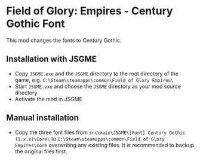 # Field of Glory: Empires - Century Gothic Font

This mod changes the fonts to Century Gothic.

## Installation with JSGME

* Copy `JSGME.exe` and the `JSGME` directory to the root directory of the game, e.g. `C:\Steam\steamapps\common\Field of Glory Empires\`
* Start `JSGME.exe` and choose the `JSGME` directory as your mod source directory
* Activate the mod in JSGME

## Manual installation

* Copy the three font files from `src\main\JSGME\[Font] Century Gothic (1.x.x)\Core\` to `C:\Steam\steamapps\common\Field of Glory Empires\Core` overwriting any existing files.
  It is recommended to backup the original files first.


